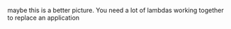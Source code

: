 maybe this is a better picture. You need a lot of lambdas working together to replace an application